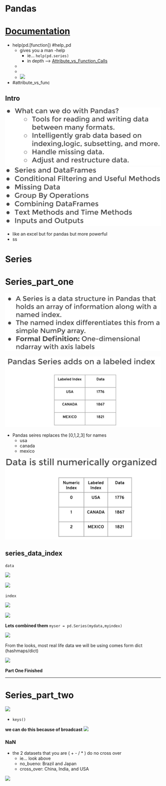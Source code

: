 # Pandas

#  [Documentation](https://pandas.pydata.org/docs/)


- help(pd.[function])  #help_pd
	- gives you a man -help
		- ie... `help(pd.series)`
		- in depth --> [Attribute_vs_Function_Calls](arrays.md#Attribute_vs_Function_Calls)
	- 
	- 
	- ![](aharo_17.png)
- #attribute_vs_func 



## Intro

![](../../z/aharo_11.png)
![](../../z/aharo_12.png)

- like an excel but for pandas but more powerful
- ss




# Series 


# Series_part_one

![](../../z/aharo_13.png)


![](../../z/aharo_14.png)

- Pandas seires replaces the [0,1,2,3] for names 
	- usa
	- canada
	- mexico

![](../../z/aharo_16.png)




## series_data_index

`data`

![](aharo_19.png)

![](aharo_20.png)


`index`

![](aharo_21.png)

![](aharo_22.png)


**Lets combined them** 
`myser = pd.Series(mydata,myindex)`

![](aharo_23.png)


From the looks, most real life data we will be using comes form dict (hashmaps/dict)


![](aharo_24.png)



**Part One Finished**

---


# Series_part_two

![](aharo_25.png)


- `keys()`


**we can do this because of broadcast**
![](aharo_26.png)


### NaN 
- the 2 datasets that you are ( + - / * ) do no cross over 
	- ie... look above
	- no_bueno: Brazil and Japan
	- cross_over: China, India, and USA



![](aharo_27.png)



























































































































































































































































































































































































































































































































































































































































































































































